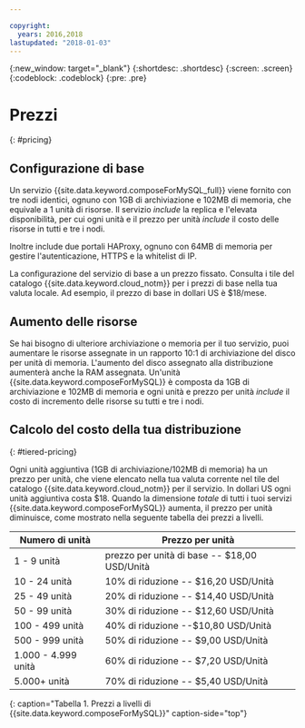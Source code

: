```yaml
---

copyright:
  years: 2016,2018
lastupdated: "2018-01-03"
---
```


{:new_window: target="_blank"}
{:shortdesc: .shortdesc}
{:screen: .screen}
{:codeblock: .codeblock}
{:pre: .pre}

# Prezzi
{: #pricing}

## Configurazione di base

Un servizio {{site.data.keyword.composeForMySQL_full}} viene fornito con tre nodi identici, ognuno con 1GB di archiviazione e 102MB di memoria, che equivale a 1 unità di risorse. Il servizio _include_ la replica e l'elevata disponibilità, per cui ogni unità e il prezzo per unità _include_ il costo delle risorse in tutti e tre i nodi. 

Inoltre include due portali HAProxy, ognuno con 64MB di memoria per gestire l'autenticazione, HTTPS e la whitelist di IP.

La configurazione del servizio di base a un prezzo fissato. Consulta i tile del catalogo {{site.data.keyword.cloud_notm}} per i prezzi di base nella tua valuta locale. Ad esempio, il prezzo di base in dollari US è $18/mese.

## Aumento delle risorse
Se hai bisogno di ulteriore archiviazione o memoria per il tuo servizio, puoi aumentare le risorse assegnate in un rapporto 10:1 di archiviazione del disco per unità di memoria. L'aumento del disco assegnato alla distribuzione aumenterà anche la RAM assegnata. Un'unità {{site.data.keyword.composeForMySQL}} è composta da 1GB di archiviazione e 102MB di memoria e ogni unità e prezzo per unità _include_ il costo di incremento delle risorse su tutti e tre i nodi.

## Calcolo del costo della tua distribuzione
{: #tiered-pricing}

Ogni unità aggiuntiva (1GB di archiviazione/102MB di memoria) ha un prezzo per unità, che viene elencato nella tua valuta corrente nel tile del catalogo {{site.data.keyword.cloud_notm}} per il servizio. In dollari US ogni unità aggiuntiva costa $18. Quando la dimensione _totale_ di tutti i tuoi servizi {{site.data.keyword.composeForMySQL}} aumenta, il prezzo per unità diminuisce, come mostrato nella seguente tabella dei prezzi a livelli.

Numero di unità|Prezzo per unità
----------|-----------
1 - 9 unità|prezzo per unità di base -- $18,00 USD/Unità
10 - 24 unità|10% di riduzione -- $16,20 USD/Unità
25 - 49 unità|20% di riduzione -- $14,40 USD/Unità
50 - 99 unità|30% di riduzione -- $12,60 USD/Unità
100 - 499 unità|40% di riduzione --$10,80 USD/Unità
500 - 999 unità|50% di riduzione -- $9,00 USD/Unità
1.000 - 4.999 unità|60% di riduzione -- $7,20 USD/Unità
5.000+ unità|70% di riduzione -- $5,40 USD/Unità
{: caption="Tabella 1. Prezzi a livelli di {{site.data.keyword.composeForMySQL}}" caption-side="top"}
